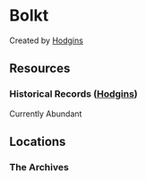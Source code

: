 # Bolkt

Created by [Hodgins](Players/Hodgins.md)

## Resources

### Historical Records ([Hodgins](Players/Hodgins.md))

Currently Abundant

## Locations

### The Archives
